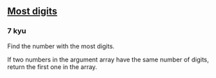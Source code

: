 <h2><a href=https://www.codewars.com/kata/58daa7617332e59593000006/train/javascript target="_blank">Most digits</a></h2><h3>7 kyu</h3><p>Find the number with the most digits.</p><p>If two numbers in the argument array have the same number of digits, return the first one in the array.</p>